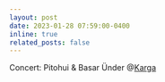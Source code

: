 ```yaml
---
layout: post
date: 2023-01-28 07:59:00-0400
inline: true
related_posts: false
---
```


Concert: Pitohui & Basar Ünder @[Karga](https://www.instagram.com/kargakadikoy/)
